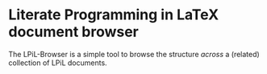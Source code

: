 # Literate Programming in LaTeX document browser

The LPiL-Browser is a simple tool to browse the structure *across* a
(related) collection of LPiL documents.

